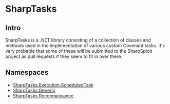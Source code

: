 # SharpTasks

## Intro
SharpTasks is a .NET library consisting of a collection of classes and methods used in the implementation of various custom Covenant tasks. It's very probable that some of these will be submitted to the SharpSploit project as pull requests if they seem to fit in over there.

## Namespaces
- [SharpTasks.Execution.ScheduledTask](https://github.com/stevecoward/SharpTasks/wiki/SharpTasks.Execution.ScheduledTask)
- [SharpTasks.Generic](https://github.com/stevecoward/SharpTasks/wiki/SharpTasks.Generic)
- [SharpTasks.Reconnaissance](https://github.com/stevecoward/SharpTasks/wiki/SharpTasks.Reconnaissance)
